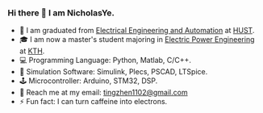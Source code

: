 <!-- ### Hi there 👋

**NicholasYe/NicholasYe** is a ✨ _special_ ✨ repository because its `README.md` (this file) appears on your GitHub profile.

Here are some ideas to get you started:

- 🔭 I’m currently working on ...
- 🌱 I’m currently learning ...
- 👯 I’m looking to collaborate on ...
- 🤔 I’m looking for help with ...
- 💬 Ask me about ...
- 📫 How to reach me: ...
- 😄 Pronouns: ...
- ⚡ Fun fact: ...

<img align="left" src="https://github-readme-stats.vercel.app/api?username=NicholasYe&show_icons=true&count_private=true&hide=issues,contribs" />

--> 

### Hi there 👋 I am **NicholasYe**.

- 🏫 I am graduated from [Electrical Engineering and Automation](http://english.seee.hust.edu.cn/) at [HUST](http://english.hust.edu.cn/).
- 🎓 I am now a master's student majoring in [Electric Power Engineering](https://www.kth.se/en/studies/master/electric-power-engineering/msc-electric-power-engineering-1.7892) at [KTH](https://www.kth.se/en).
- 💻 Programming Language: Python, Matlab, C/C++.
- 🧮 Simulation Software: Simulink, Plecs, PSCAD, LTSpice.
- 🕹️ Microcontroller: Arduino, STM32, DSP.
- 📧 Reach me at my email: [tingzhen1102@gmail.com](mailto:tingzhen1102@gmail.com)
- ⚡ Fun fact: I can turn caffeine into electrons.


<!-- &hide=javascript,html -->

